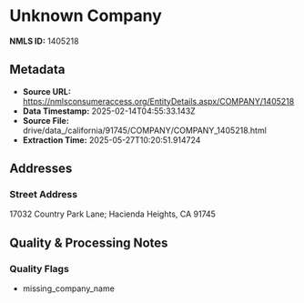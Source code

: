 # Unknown Company

**NMLS ID:** 1405218

## Metadata
- **Source URL:** https://nmlsconsumeraccess.org/EntityDetails.aspx/COMPANY/1405218
- **Data Timestamp:** 2025-02-14T04:55:33.143Z
- **Source File:** drive/data_/california/91745/COMPANY/COMPANY_1405218.html
- **Extraction Time:** 2025-05-27T10:20:51.914724

## Addresses
### Street Address
17032 Country Park Lane; Hacienda Heights, CA 91745

## Quality & Processing Notes
### Quality Flags
- missing_company_name
